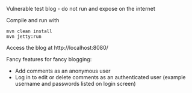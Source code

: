 Vulnerable test blog - do not run and expose on the internet

Compile and run with 
```
mvn clean install
mvn jetty:run
```
Access the blog at http://localhost:8080/

Fancy features for fancy blogging:
* Add comments as an anonymous user
* Log in to edit or delete comments as an authenticated user (example username and passwords listed on login screen)